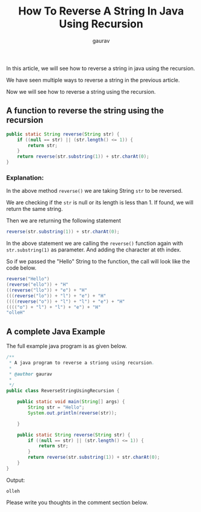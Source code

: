 ﻿---
layout: post
title: "How To Reverse A String In Java Using Recursion"
author: gaurav
categories: [Java, String]
description: "In this article, we will see how to reverse a string in java using the recursion."
---
In this article, we will see how to reverse a string in java using the recursion.

We have seen multiple ways to reverse a string in the previous article.

Now we will see how to reverse a string using the recursion.

## A function to reverse the string using the recursion 


```java
public static String reverse(String str) {
    if ((null == str) || (str.length() <= 1)) {
        return str;
    }
    return reverse(str.substring(1)) + str.charAt(0);
}
```

### Explanation:

In the above method `reverse()` we are taking String `str` to be reversed.

We are checking if the `str` is null or its length is less than 1. If found, we will return the same string.

Then we are returning the following statement
```java
reverse(str.substring(1)) + str.charAt(0);
```

In the above statement we are calling the `reverse()` function again with  `str.substring(1)` as parameter. And adding the character at `0`th index.


So if we passed the "Hello" String to the function, the call will look like the code below.

```java
reverse("Hello")
(reverse("ello")) + "H"
((reverse("llo")) + "e") + "H"
(((reverse("lo")) + "l") + "e") + "H"
((((reverse("o")) + "l") + "l") + "e") + "H"
(((("o") + "l") + "l") + "e") + "H"
"olleH"
```

## A complete Java Example
The full example java program is as given below.

```java
/**
 * A java program to reverse a striong using recursion.
 * 
 * @author gaurav
 *
 */
public class ReverseStringUsingRecursion {

	public static void main(String[] args) {
		String str = "Hello";
		System.out.println(reverse(str));

	}

	public static String reverse(String str) {
	    if ((null == str) || (str.length() <= 1)) {
	        return str;
	    }
	    return reverse(str.substring(1)) + str.charAt(0);
	}
}
```
Output:
```
olleh
```
Please write you thoughts in the comment section below.

